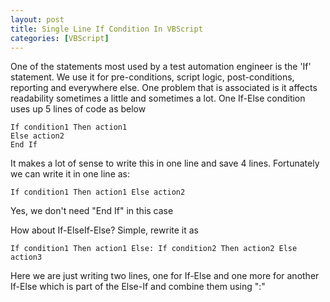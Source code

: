 ```yaml
---
layout: post  
title: Single Line If Condition In VBScript  
categories: [VBScript]  
---
```


One of the statements most used by a test automation engineer is the 'If' statement. We use
it for pre-conditions, script logic, post-conditions, reporting and everywhere else. One
problem that is associated is it affects readability sometimes a little and sometimes a lot. 
One If-Else condition uses up 5 lines of code as below  

    If condition1 Then action1
    Else action2 
    End If  
    
It makes a lot of sense to write this in one line and save 4 lines. Fortunately we can write 
it in one line as:  

    If condition1 Then action1 Else action2
 
Yes, we don't need "End If" in this case  

How about If-ElseIf-Else? Simple, rewrite it as  

    If condition1 Then action1 Else: If condition2 Then action2 Else action3  

Here we are just writing two lines, one for If-Else and one more for another If-Else which
is part of the Else-If and combine them using ":"